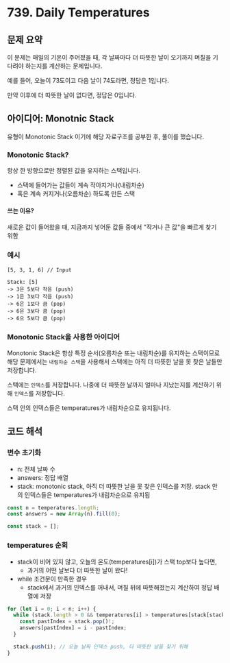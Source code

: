 # 739. Daily Temperatures

## 문제 요약

이 문제는 매일의 기온이 주어졌을 때, 각 날짜마다 더 따뜻한 날이 오기까지 며칠을 기다려야 하는지를 계산하는 문제입니다.

예를 들어, 오늘이 73도이고 다음 날이 74도라면, 정답은 1입니다.

만약 이후에 더 따뜻한 날이 없다면, 정답은 0입니다.

## 아이디어: Monotnic Stack

유형이 Monotonic Stack 이기에 해당 자료구조를 공부한 후, 풀이를 했습니다.

### Monotonic Stack?

항상 한 방향으로만 정렬된 값을 유지하는 스택입니다.

- 스택에 들어가는 값들이 계속 작아지거나(내림차순)
- 혹은 계속 커지거나(오름차순) 하도록 만든 스택

#### 쓰는 이유?

새로운 값이 들어왔을 때, 지금까지 넣어둔 값들 중에서 "작거나 큰 값"을 빠르게 찾기 위함

### 예시

```plaintext
[5, 3, 1, 6] // Input

Stack: [5]
-> 3은 5보다 작음 (push)
-> 1은 3보다 작음 (push)
-> 6은 1보다 큼 (pop)
-> 6은 3보다 큼 (pop)
-> 6으 5보다 큼 (pop)
```

### Monotonic Stack을 사용한 아이디어

Monotonic Stack은 항상 특정 순서(오름차순 또는 내림차순)를 유지하는 스택이므로 해당 문제에서는 `내림차순 스택`을 사용해서 스택에는 아직 더 따뜻한 날을 못 찾은 날들만 저장합니다.

스택에는 `인덱스`를 저장합니다. 나중에 더 따뜻한 날까지 얼마나 지났는지를 계산하기 위해 `인덱스`를 저장합니다.

스택 안의 인덱스들은 temperatures가 내림차순으로 유지됩니다.

## 코드 해석

### 변수 초기화

- n: 전체 날짜 수
- answers: 정답 배열
- stack: monotonic stack, 아직 더 따뜻한 날을 못 찾은 인덱스를 저장. stack 안의 인덱스들은 temperatures가 내림차순으로 유지됨

```typescript
const n = temperatures.length;
const answers = new Array(n).fill(0);

const stack = [];
```

### temperatures 순회

- stack이 비어 있지 않고, 오늘의 온도(temperatures[i])가 스택 top보다 높다면,
  - 과거의 어떤 날보다 더 따뜻한 날이 왔다!
- while 조건문이 만족한 경우
  - stack에서 과거의 인덱스를 꺼내서, 며칠 뒤에 따뜻해졌는지 계산하여 정답 배열에 저장

```typescript
for (let i = 0; i < n; i++) {
  while (stack.length > 0 && temperatures[i] > temperatures[stack[stack.length - 1]]) {
    const pastIndex = stack.pop()!;
    answers[pastIndex] = i - pastIndex;
  }

  stack.push(i); // 오늘 날짜 인덱스 push, 더 따뜻한 날을 찾기 위해
}
```
